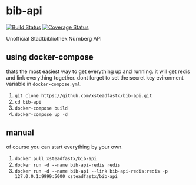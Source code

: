 # bib-api
[![Build Status](https://travis-ci.org/xsteadfastx/bib-api.svg?branch=master)](https://travis-ci.org/xsteadfastx/bib-api)
[![Coverage Status](https://coveralls.io/repos/xsteadfastx/bib-api/badge.svg?branch=master)](https://coveralls.io/r/xsteadfastx/bib-api?branch=master)

Unofficial Stadtbibliothek Nürnberg API

## using docker-compose

thats the most easiest way to get everything up and running. it will get redis and link everything together. dont forget to set the secret key evironment variable in `docker-compose.yml`.

1. `git clone https://github.com/xsteadfastx/bib-api.git`
2. `cd bib-api`
3. `docker-compose build`
4. `docker-compose up -d`

## manual

of course you can start everything by your own.

1. `docker pull xsteadfastx/bib-api`
2. `docker run -d --name bib-api-redis redis`
3. `docker run -d --name bib-api --link bib-api-redis:redis -p 127.0.0.1:9999:5000 xsteadfastx/bib-api`
